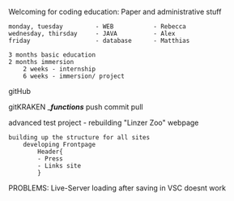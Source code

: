 Welcoming for coding education:
    Paper and administrative stuff

    monday, tuesday         - WEB           - Rebecca
    wednesday, thirsday     - JAVA          - Alex
    friday                  - database      - Matthias

    3 months basic education
    2 months immersion
        2 weeks - internship
        6 weeks - immersion/ project
        
gitHub

gitKRAKEN
    ____functions___
    push
    commit
    pull


advanced test project - rebuilding "Linzer Zoo" webpage

    building up the structure for all sites
        developing Frontpage
            Header{ 
            - Press
            - Links site
            }

PROBLEMS: Live-Server loading after saving in VSC doesnt work

